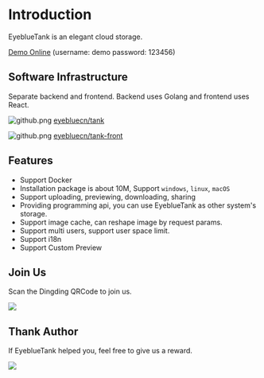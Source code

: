 # Introduction

EyeblueTank is an elegant cloud storage.

[Demo Online](https://tank.eyeblue.cn) (username: demo password: 123456)

## Software Infrastructure
 
 Separate backend and frontend. Backend uses Golang and frontend uses React.
 
 ![](/github.png "github.png") [eyebluecn/tank](https://github.com/eyebluecn/tank)

 ![](/github.png "github.png") [eyebluecn/tank-front](https://github.com/eyebluecn/tank-front)

## Features

- Support Docker
- Installation package is about 10M, Support `windows`, `linux`, `macOS`
- Support uploading, previewing, downloading, sharing
- Providing programming api, you can use EyeblueTank as other system's storage.
- Support image cache, can reshape image by request params.
- Support multi users, support user space limit.
- Support i18n
- Support Custom Preview


## Join Us

Scan the Dingding QRCode to join us.

 ![](/dingding.jpg)


## Thank Author
If EyeblueTank helped you, feel free to give us a reward.

![](/alipay.png)


